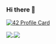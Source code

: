 ### Hi there 👋

[![42 Profile Card](https://1337-readme.vercel.app/api/profile?cursus=42cursus&dark=true&login=yait-iaz)](https://github.com/mohouyizme/1337-readme)

<a href="https://github.com/Ma3ert?tab=repositories">
  <img align="center" src="https://github-readme-stats.vercel.app/api/top-langs/?username=yait-iaz&theme=dark"/>
</a>
<a href="https://github.com/Ma3ert?tab=repositories">
 <img align="center" src="https://github-readme-stats.vercel.app/api?username=yait-iaz&line_height=40&show_icons=true&theme=dark">
</a>

